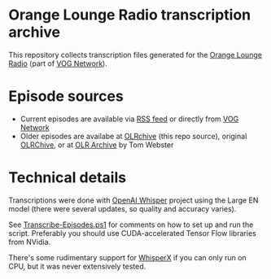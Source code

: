 # Orange Lounge Radio transcription archive
This repository collects transcription files generated for the [Orange Lounge Radio](http://orangeloungeradio.com/) (part of [VOG Network](http://www.vognetwork.com/)).

# Episode sources
* Current episodes are available via [RSS feed](https://podcasts.apple.com/podcast/id73330030) or directly from [VOG Network](http://www.vognetwork.com/orange-lounge-radio/)
* Older episodes are availabe at [OLRchive](https://1drv.ms/f/s!AruI8iDXabVJ5GLBSbU1NUnzqPXL?e=sQWncC) (this repo source), original [OLRChive](https://bit.ly/OLRChive), or at [OLR Archive](https://olarchive.samurailink3.com/) by Tom Webster

# Technical details
Transcriptions were done with [OpenAI Whisper](https://github.com/openai/whisper) project using the Large EN model (there were several updates, so quality and accuracy varies).

See [Transcribe-Episodes.ps1](./Transcribe-Episodes.ps1) for comments on how to set up and run the script. Preferably you should use CUDA-accelerated Tensor Flow libraries from NVidia.

There's some rudimentary support for [WhisperX](https://github.com/m-bain/whisperX) if you can only run on CPU, but it was never extensively tested.